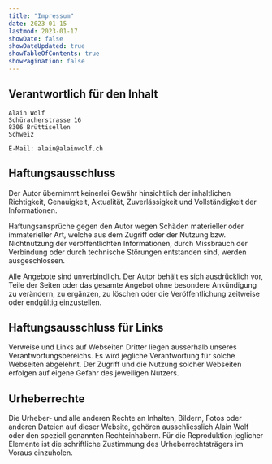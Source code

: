 ```yaml
---
title: "Impressum"
date: 2023-01-15
lastmod: 2023-01-17
showDate: false
showDateUpdated: true
showTableOfContents: true
showPagination: false
---
```


## Verantwortlich für den Inhalt

    Alain Wolf
    Schüracherstrasse 16
    8306 Brüttisellen
    Schweiz

    E-Mail: alain@alainwolf.ch

## Haftungsausschluss

Der Autor übernimmt keinerlei Gewähr hinsichtlich der inhaltlichen Richtigkeit,
Genauigkeit, Aktualität, Zuverlässigkeit und Vollständigkeit der Informationen.

Haftungsansprüche gegen den Autor wegen Schäden materieller oder immaterieller
Art, welche aus dem Zugriff oder der Nutzung bzw. Nichtnutzung der
veröffentlichten Informationen, durch Missbrauch der Verbindung oder durch
technische Störungen entstanden sind, werden ausgeschlossen.

Alle Angebote sind unverbindlich. Der Autor behält es sich ausdrücklich vor,
Teile der Seiten oder das gesamte Angebot ohne besondere Ankündigung zu
verändern, zu ergänzen, zu löschen oder die Veröffentlichung zeitweise oder
endgültig einzustellen.

## Haftungsausschluss für Links

Verweise und Links auf Webseiten Dritter liegen ausserhalb unseres
Verantwortungsbereichs. Es wird jegliche Verantwortung für solche Webseiten
abgelehnt. Der Zugriff und die Nutzung solcher Webseiten erfolgen auf eigene
Gefahr des jeweiligen Nutzers.

## Urheberrechte

Die Urheber- und alle anderen Rechte an Inhalten, Bildern, Fotos oder anderen
Dateien auf dieser Website, gehören ausschliesslich Alain Wolf oder den speziell
genannten Rechteinhabern. Für die Reproduktion jeglicher Elemente ist die
schriftliche Zustimmung des Urheberrechtsträgers im Voraus einzuholen.
